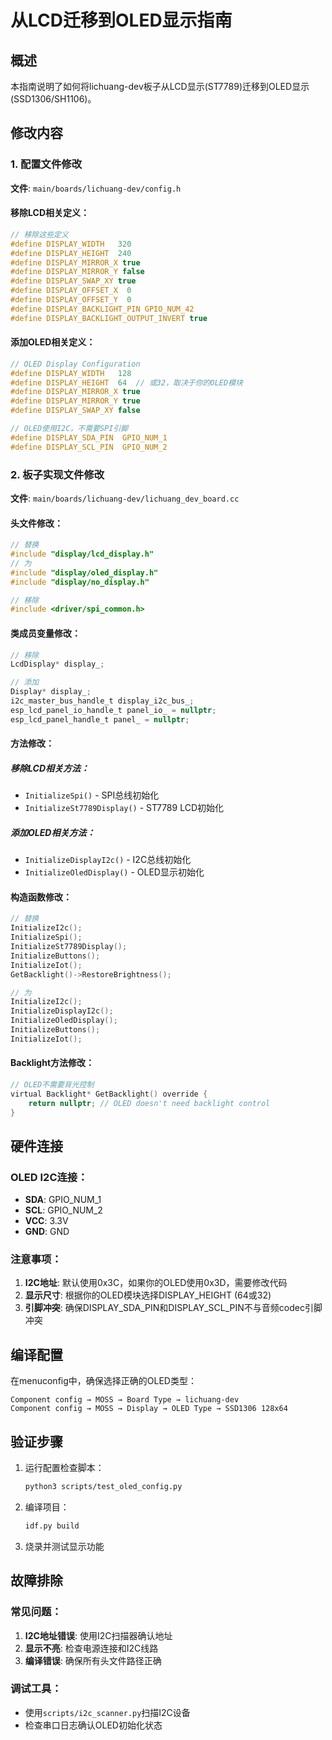 # 从LCD迁移到OLED显示指南

## 概述
本指南说明了如何将lichuang-dev板子从LCD显示(ST7789)迁移到OLED显示(SSD1306/SH1106)。

## 修改内容

### 1. 配置文件修改
**文件**: `main/boards/lichuang-dev/config.h`

#### 移除LCD相关定义：
```c
// 移除这些定义
#define DISPLAY_WIDTH   320
#define DISPLAY_HEIGHT  240
#define DISPLAY_MIRROR_X true
#define DISPLAY_MIRROR_Y false
#define DISPLAY_SWAP_XY true
#define DISPLAY_OFFSET_X  0
#define DISPLAY_OFFSET_Y  0
#define DISPLAY_BACKLIGHT_PIN GPIO_NUM_42
#define DISPLAY_BACKLIGHT_OUTPUT_INVERT true
```

#### 添加OLED相关定义：
```c
// OLED Display Configuration
#define DISPLAY_WIDTH   128
#define DISPLAY_HEIGHT  64  // 或32，取决于你的OLED模块
#define DISPLAY_MIRROR_X true
#define DISPLAY_MIRROR_Y true
#define DISPLAY_SWAP_XY false

// OLED使用I2C，不需要SPI引脚
#define DISPLAY_SDA_PIN  GPIO_NUM_1
#define DISPLAY_SCL_PIN  GPIO_NUM_2
```

### 2. 板子实现文件修改
**文件**: `main/boards/lichuang-dev/lichuang_dev_board.cc`

#### 头文件修改：
```c
// 替换
#include "display/lcd_display.h"
// 为
#include "display/oled_display.h"
#include "display/no_display.h"

// 移除
#include <driver/spi_common.h>
```

#### 类成员变量修改：
```c
// 移除
LcdDisplay* display_;

// 添加
Display* display_;
i2c_master_bus_handle_t display_i2c_bus_;
esp_lcd_panel_io_handle_t panel_io_ = nullptr;
esp_lcd_panel_handle_t panel_ = nullptr;
```

#### 方法修改：

##### 移除LCD相关方法：
- `InitializeSpi()` - SPI总线初始化
- `InitializeSt7789Display()` - ST7789 LCD初始化

##### 添加OLED相关方法：
- `InitializeDisplayI2c()` - I2C总线初始化
- `InitializeOledDisplay()` - OLED显示初始化

#### 构造函数修改：
```c
// 替换
InitializeI2c();
InitializeSpi();
InitializeSt7789Display();
InitializeButtons();
InitializeIot();
GetBacklight()->RestoreBrightness();

// 为
InitializeI2c();
InitializeDisplayI2c();
InitializeOledDisplay();
InitializeButtons();
InitializeIot();
```

#### Backlight方法修改：
```c
// OLED不需要背光控制
virtual Backlight* GetBacklight() override {
    return nullptr; // OLED doesn't need backlight control
}
```

## 硬件连接

### OLED I2C连接：
- **SDA**: GPIO_NUM_1
- **SCL**: GPIO_NUM_2
- **VCC**: 3.3V
- **GND**: GND

### 注意事项：
1. **I2C地址**: 默认使用0x3C，如果你的OLED使用0x3D，需要修改代码
2. **显示尺寸**: 根据你的OLED模块选择DISPLAY_HEIGHT (64或32)
3. **引脚冲突**: 确保DISPLAY_SDA_PIN和DISPLAY_SCL_PIN不与音频codec引脚冲突

## 编译配置

在menuconfig中，确保选择正确的OLED类型：
```
Component config → MOSS → Board Type → lichuang-dev
Component config → MOSS → Display → OLED Type → SSD1306 128x64
```

## 验证步骤

1. 运行配置检查脚本：
   ```bash
   python3 scripts/test_oled_config.py
   ```

2. 编译项目：
   ```bash
   idf.py build
   ```

3. 烧录并测试显示功能

## 故障排除

### 常见问题：
1. **I2C地址错误**: 使用I2C扫描器确认地址
2. **显示不亮**: 检查电源连接和I2C线路
3. **编译错误**: 确保所有头文件路径正确

### 调试工具：
- 使用`scripts/i2c_scanner.py`扫描I2C设备
- 检查串口日志确认OLED初始化状态